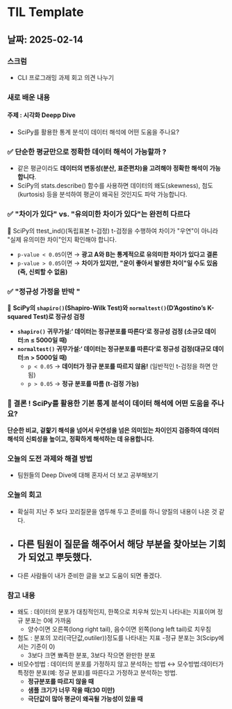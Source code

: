 # TIL Template

## 날짜: 2025-02-14

### 스크럼
- CLI 프로그래밍 과제 회고 의견 나누기

### 새로 배운 내용
#### 주제 : 시각화 Deepp Dive 
- SciPy를 활용한 통계 분석이 데이터 해석에 어떤 도움을 주나요?
  
### **✅ 단순한 평균만으로 정확한 데이터 해석이 가능할까 ?**

- 같은 평균이라도 **데이터의 변동성(분산, 표준편차)을 고려해야 정확한 해석이 가능합니다**.
- SciPy의 stats.describe() 함수를 사용하면 데이터의 왜도(skewness), 첨도(kurtosis) 등을 분석하여 평균이 왜곡된 것인지도 파악 가능합니다.

### ✅ "차이가 있다" vs. "유의미한 차이가 있다"는 완전히 다르다
📌 SciPy의 ttest_ind()(독립표본 t-검정)
t-검정을 수행하여 차이가 "우연"이 아니라 "실제 유의미한 차이"인지 확인해야 합니다.
- `p-value < 0.05`이면 → **광고 A와 B는 통계적으로 유의미한 차이가 있다고 결론**
- `p-value > 0.05`이면 → **차이가 있지만, "운이 좋아서 발생한 차이"일 수도 있음 (즉, 신뢰할 수 없음)**

### ✅ "정규성 가정을 반박 " 
📌 **SciPy의 `shapiro()`(Shapiro-Wilk Test)와 `normaltest()`(D’Agostino’s K-squared Test)로 정규성 검정**

- **`shapiro()` 귀무가설:‘ 데이터는 정규분포를 따른다‘로 정규성 검정 (소규모 데이터:n ≤ 5000일 때)**
- **`normaltest()` 귀무가설:‘ 데이터는 정규분포를 따른다‘로 정규성 검정(대규모 데이터:n > 5000일 때)**
  - `p < 0.05` → **데이터가 정규 분포를 따르지 않음!** (일반적인 t-검정을 하면 안 됨)
  - `p > 0.05` → **정규 분포를 따름 (t-검정 가능)**


### **🔭 결론 !** SciPy를 활용한 기본 통계 분석이 데이터 해석에 어떤 도움을 주나요?
**단순한 비교, 겉핥기 해석을 넘어서 우연성을 넘은 의미있는 차이인지 검증하여 데이터 해석의 신뢰성을 높이고, 정확하게 해석하는 데 유용합니다.**

### 오늘의 도전 과제와 해결 방법
- 팀원들의 Deep Dive에 대해 혼자서 더 보고 공부해보기

### 오늘의 회고
- 확실히 지난 주 보다 꼬리질문을 염두해 두고 준비를 하니 양질의 내용이 나온 것 같다.
- 다른 팀원이 질문을 해주어서 해당 부분을 찾아보는 기회가 되었고 뿌듯했다.
  - 
- 다른 사람들이 내가 준비한 글을 보고 도움이 되면 좋겠다.


### 참고 내용
- 왜도 : 데이터의 분포가 대칭적인지, 한쪽으로 치우쳐 있는지 나타내는 지표이며 정규 분포는 0에 가까움 
  - 양수이면 오른쪽(long right tail), 음수이면 왼쪽(long left tail)로 치우침
- 첨도 : 분포의 꼬리(극단값,outiler))정도를 나타내는 지표 -정규 분포는 3(Scipy에서는 기준이 0)
  - 3보다 크면 뾰족한 분포, 3보다 작으면 완만한 분포
- 비모수방법 : 데이터의 분포를 가정하지 않고 분석하는 방법 ↔ 모수방법:데이터가 특정한 분포(예: 정규 분포)를 따른다고 가정하고 분석하는 방법.
    - **정규분포를 따르지 않을 때**
    - **샘플 크기가 너무 작을 때(30 미만)**
    - **극단값이 많아 평균이 왜곡될 가능성이 있을 때**

